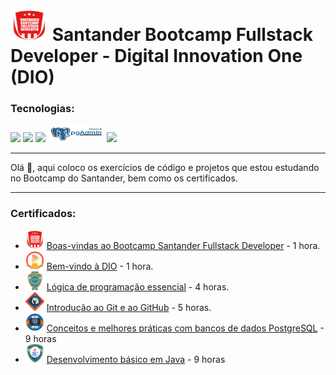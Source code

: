 #  <img src=img/bootcamp-santander-fullstack-developer.png width="60" height="50" > Santander Bootcamp Fullstack Developer - Digital Innovation One (DIO)

 ### Tecnologias:

<img src="https://img.shields.io/badge/Git-F05032?style=for-the-badge&logo=git&logoColor=white"> <img src="https://img.shields.io/badge/GitHub-100000?style=for-the-badge&logo=github&logoColor=white"> <img src="https://img.shields.io/badge/PostgreSQL-316192?style=for-the-badge&logo=postgresql&logoColor=white"> <img src="img/pg_admin_4.jpg" width="90" height="28"> <img src="https://img.shields.io/badge/Java-ED8B00?style=for-the-badge&logo=java&logoColor=white" height="28"> 

<hr>
Olá 👋, aqui coloco os exercícios de código e projetos que estou estudando no Bootcamp do Santander, bem como os certificados.

<hr>

### Certificados:

<ul>
    <li>
        <img src="img/bootcamp-santander-fullstack-developer.png" width="30" height="30">
        <a href="https://certificates.digitalinnovation.one/F3F36FAF" target="_blank">Boas-vindas ao Bootcamp Santander Fullstack Developer</a> - 1 hora.
    </li>
    <li>
        <img src="img/dio.png" width="30" height="30">
        <a href="https://certificates.digitalinnovation.one/7AB87C4B" target="_blank">Bem-vindo à DIO</a> - 1 hora.
    </li>
    <li>
        <img src="img/logica-programacao-essencial.png" width="30" height="30">
        <a href="https://certificates.digitalinnovation.one/2F5F89D5" target="_blank">Lógica de programação essencial</a> - 4 horas.
    </li>
    <li>
        <img src="img/git-github.png" width="30" height="30">
        <a href="https://certificates.digitalinnovation.one/ECCD3E86" target="_blank">Introdução ao Git e ao GitHub</a> - 5 horas.
    </li>
    <li>
        <img src="img/bd_postgresql.png" width="30" height="30">
        <a href="https://certificates.digitalinnovation.one/EC3B7219" target="_blank">
            Conceitos e melhores práticas com bancos de dados PostgreSQL</a> - 9 horas
    </li>
    <li>
        <img src="img/java-basico.png" width="30" height="30">
            <a href="https://certificates.digitalinnovation.one/C1B79C9A" target="_blank">Desenvolvimento básico em Java</a> - 9 horas
    </li>
</ul>

